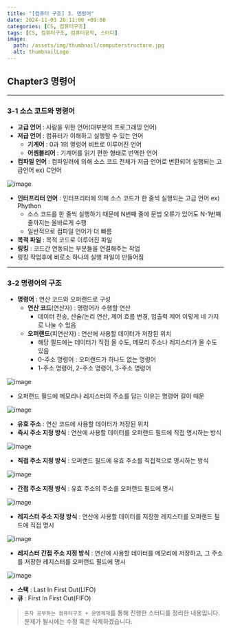 ```yaml
---
title: "[컴퓨터 구조] 3. 명령어"
date: 2024-11-03 20:11:00 +09:00
categories: [CS, 컴퓨터구조]
tags: [CS, 컴퓨터구조, 컴퓨터공학, 스터디]
image:
  path: /assets/img/thumbnail/computerstructure.jpg
  alt: thumbnailLogo
---
```


## Chapter3 명령어
---
### 3-1 소스 코드와 명령어

- **고급 언어** : 사람을 위한 언어(대부분의 프로그래밍 언어)
- **저급 언어** : 컴퓨터가 이해하고 실행할 수 있는 언어
    - **기계어** : 0과 1의 명령어 비트로 이루어진 언어
    - **어셈블리어** : 기계어를 읽기 편한 형태로 번역한 언어
- **컴파일 언어** : 컴파일러에 의해 소스 코드 전체가 저급 언어로 변환되어 실행되는 고급언어 ex) C언어

![image](https://github.com/user-attachments/assets/e75d970f-adbb-4b4b-b9d7-0f6c0d89ade9)

- **인터프리터 언어** : 인터프리터에 의해 소스 코드가 한 줄씩 실행되는 고급 언어 ex) Phython
    - 소스 코드를 한 줄씩 실행하기 때문에 N번째 줄에 문법 오류가 있어도 N-1번째 줄까지는 올바르게 수행
    - 일반적으로 컴파일 언어가 더 빠름
- **목적 파일** : 목적 코드로 이루어진 파일
- **링킹** : 코드간 연동되는 부분들을 연결해주는 작업
- 링킹 작업후에 비로소 하나의 실행 파일이 만들어짐

---
### 3-2 명령어의 구조

- **명령어** : 연산 코드와 오퍼랜드로 구성
    - **연산 코드**(연산자) : 명령어가 수행할 연산
        - 데이터 전송, 산술/논리 연산, 제어 흐름 변경, 입출력 제어 이렇게 네 가지로 나눌 수 있음
    - **오퍼랜드**(피연산자) : 연산에 사용할 데이터가 저장된 위치
        - 해당 필드에는 데이터가 직접 올 수도, 메모리 주소나 레지스터가 올 수도 있음
        - 0-주소 명령어 : 오퍼랜드가 하나도 없는 명령어
        - 1-주소 명령어, 2-주소 명령어, 3-주소 명령어

![image](https://github.com/user-attachments/assets/002b5cd8-e170-48e5-8f77-59516b307c28)

- 오퍼랜드 필드에 메모리나 레지스터의 주소를 담는 이유는 명령어 길이 때문

![image](https://github.com/user-attachments/assets/798442a6-c450-4a11-a690-9ab837b1bdb9)

- **유효 주소** : 연산 코드에 사용할 데이터가 저장된 위치
- **즉시 주소 지정 방식** : 연산에 사용할 데이터를 오퍼랜드 필드에 직접 명시하는 방식

![image](https://github.com/user-attachments/assets/e4382fa2-74e7-40aa-9053-67e41690773c)

- **직접 주소 지정 방식** : 오퍼랜드 필드에 유효 주소를 직접적으로 명시하는 방식

![image](https://github.com/user-attachments/assets/a35f72dd-595e-4b62-9c30-6cc0110add56)

- **간접 주소 지정 방식** : 유효 주소의 주소를 오퍼랜드 필드에 명시

![image](https://github.com/user-attachments/assets/5dd5d748-f008-473a-bc66-55220c7898d2)

- **레지스터 주소 지정 방식** : 연산에 사용할 데이터를 저장한 레지스터를 오퍼랜드 필드에 직접 명시

![image](https://github.com/user-attachments/assets/07be6f14-1bbe-4b71-865b-b5c87dfbe745)

- **레지스터 간접 주소 지정 방식** : 연산에 사용할 데이터를 메모리에 저장하고, 그 주소를 저장한 레지스터를 오퍼랜드 필드에 명시

![image](https://github.com/user-attachments/assets/c1eca25a-dccf-4ca6-8e75-772bfc45fdf7)

- **스택** : Last In First Out(LIFO)
- **큐** : First In First Out(FIFO)

> `혼자 공부하는 컴퓨터구조 + 운영체제`를 통해 진행한 스터디를 정리한 내용입니다.   
문제가 될시에는 수정 혹은 삭제하겠습니다.